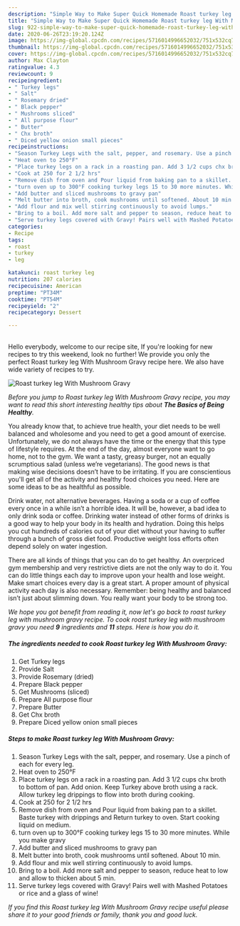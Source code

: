 ```yaml
---
description: "Simple Way to Make Super Quick Homemade Roast turkey leg With Mushroom Gravy"
title: "Simple Way to Make Super Quick Homemade Roast turkey leg With Mushroom Gravy"
slug: 922-simple-way-to-make-super-quick-homemade-roast-turkey-leg-with-mushroom-gravy
date: 2020-06-26T23:19:20.124Z
image: https://img-global.cpcdn.com/recipes/5716014996652032/751x532cq70/roast-turkey-leg-with-mushroom-gravy-recipe-main-photo.jpg
thumbnail: https://img-global.cpcdn.com/recipes/5716014996652032/751x532cq70/roast-turkey-leg-with-mushroom-gravy-recipe-main-photo.jpg
cover: https://img-global.cpcdn.com/recipes/5716014996652032/751x532cq70/roast-turkey-leg-with-mushroom-gravy-recipe-main-photo.jpg
author: Max Clayton
ratingvalue: 4.3
reviewcount: 9
recipeingredient:
- " Turkey legs"
- " Salt"
- " Rosemary dried"
- " Black pepper"
- " Mushrooms sliced"
- " All purpose flour"
- " Butter"
- " Chx broth"
- " Diced yellow onion small pieces"
recipeinstructions:
- "Season Turkey Legs with the salt, pepper, and rosemary. Use a pinch of each for every leg."
- "Heat oven to 250°F"
- "Place turkey legs on a rack in a roasting pan. Add 3 1/2 cups chx broth to bottom of pan. Add onion. Keep Turkey above broth using a rack. Allow turkey leg drippings to flow into broth during cooking."
- "Cook at 250 for 2 1/2 hrs"
- "Remove dish from oven and Pour liquid from baking pan to a skillet. Baste turkey with drippings and Return turkey to oven. Start cooking liquid on medium."
- "turn oven up to 300°F cooking turkey legs 15 to 30 more minutes. While you make gravy"
- "Add butter and sliced mushrooms to gravy pan"
- "Melt butter into broth, cook mushrooms until softened. About 10 min."
- "Add flour and mix well stirring continuously to avoid lumps."
- "Bring to a boil. Add more salt and pepper to season, reduce heat to low and allow to thicken about 5 min."
- "Serve turkey legs covered with Gravy! Pairs well with Mashed Potatoes or rice and a glass of wine!"
categories:
- Recipe
tags:
- roast
- turkey
- leg

katakunci: roast turkey leg 
nutrition: 207 calories
recipecuisine: American
preptime: "PT34M"
cooktime: "PT54M"
recipeyield: "2"
recipecategory: Dessert

---
```

<br>
Hello everybody, welcome to our recipe site, If you're looking for new recipes to try this weekend, look no further! We provide you only the perfect Roast turkey leg With Mushroom Gravy recipe here. We also have wide variety of recipes to try.
<br>


![Roast turkey leg With Mushroom Gravy](https://img-global.cpcdn.com/recipes/5716014996652032/751x532cq70/roast-turkey-leg-with-mushroom-gravy-recipe-main-photo.jpg)

<i>Before you jump to Roast turkey leg With Mushroom Gravy recipe, you may want to read this short interesting healthy tips about <strong>The Basics of Being Healthy</strong>.</i>

You already know that, to achieve true health, your diet needs to be well balanced and wholesome and you need to get a good amount of exercise. Unfortunately, we do not always have the time or the energy that this type of lifestyle requires. At the end of the day, almost everyone want to go home, not to the gym. We want a tasty, greasy burger, not an equally scrumptious salad (unless we’re vegetarians). The good news is that making wise decisions doesn’t have to be irritating. If you are conscientious you'll get all of the activity and healthy food choices you need. Here are some ideas to be as healthful as possible.

Drink water, not alternative beverages. Having a soda or a cup of coffee every once in a while isn’t a horrible idea. It will be, however, a bad idea to only drink soda or coffee. Drinking water instead of other forms of drinks is a good way to help your body in its health and hydration. Doing this helps you cut hundreds of calories out of your diet without your having to suffer through a bunch of gross diet food. Productive weight loss efforts often depend solely on water ingestion.

There are all kinds of things that you can do to get healthy. An overpriced gym membership and very restrictive diets are not the only way to do it. You can do little things each day to improve upon your health and lose weight. Make smart choices every day is a great start. A proper amount of physical activity each day is also necessary. Remember: being healthy and balanced isn’t just about slimming down. You really want your body to be strong too. 


<i>We hope you got benefit from reading it, now let's go back to roast turkey leg with mushroom gravy recipe. To cook roast turkey leg with mushroom gravy you need <strong>9</strong> ingredients and <strong>11</strong> steps. Here is how you do it.
</i>

##### The ingredients needed to cook Roast turkey leg With Mushroom Gravy:

1. Get  Turkey legs
1. Provide  Salt
1. Provide  Rosemary (dried)
1. Prepare  Black pepper
1. Get  Mushrooms (sliced)
1. Prepare  All purpose flour
1. Prepare  Butter
1. Get  Chx broth
1. Prepare  Diced yellow onion small pieces


##### Steps to make Roast turkey leg With Mushroom Gravy:

1. Season Turkey Legs with the salt, pepper, and rosemary. Use a pinch of each for every leg.
1. Heat oven to 250°F
1. Place turkey legs on a rack in a roasting pan. Add 3 1/2 cups chx broth to bottom of pan. Add onion. Keep Turkey above broth using a rack. Allow turkey leg drippings to flow into broth during cooking.
1. Cook at 250 for 2 1/2 hrs
1. Remove dish from oven and Pour liquid from baking pan to a skillet. Baste turkey with drippings and Return turkey to oven. Start cooking liquid on medium.
1. turn oven up to 300°F cooking turkey legs 15 to 30 more minutes. While you make gravy
1. Add butter and sliced mushrooms to gravy pan
1. Melt butter into broth, cook mushrooms until softened. About 10 min.
1. Add flour and mix well stirring continuously to avoid lumps.
1. Bring to a boil. Add more salt and pepper to season, reduce heat to low and allow to thicken about 5 min.
1. Serve turkey legs covered with Gravy! Pairs well with Mashed Potatoes or rice and a glass of wine!


<i>If you find this Roast turkey leg With Mushroom Gravy recipe useful please share it to your good friends or family, thank you and good luck.</i>
